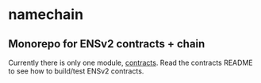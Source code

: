 # namechain

## Monorepo for ENSv2 contracts + chain

Currently there is only one module, [contracts](/contracts). Read the contracts README to see how to build/test ENSv2 contracts.
